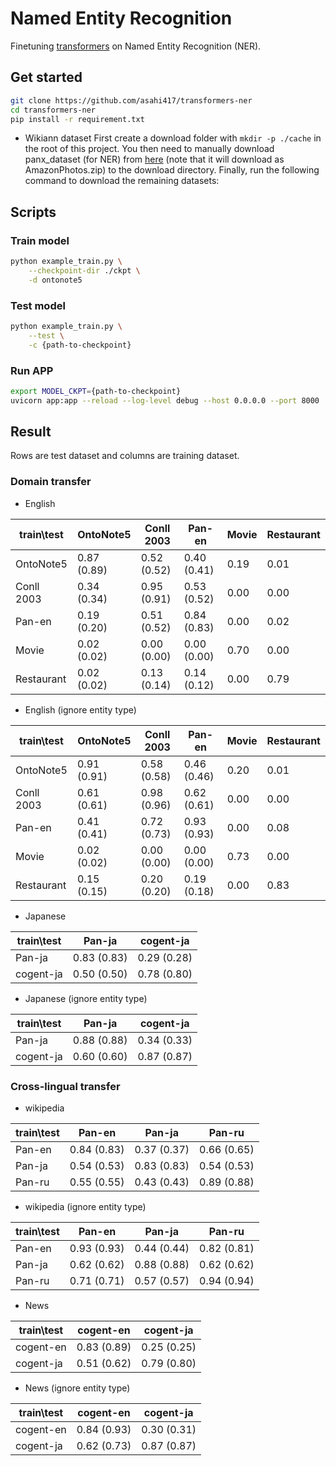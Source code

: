 # Named Entity Recognition
Finetuning [transformers](https://github.com/huggingface/transformers) on Named Entity Recognition (NER).

## Get started
```bash
git clone https://github.com/asahi417/transformers-ner
cd transformers-ner
pip install -r requirement.txt
```

- Wikiann dataset
First create a download folder with `mkdir -p ./cache` in the root of this project.
You then need to manually download panx_dataset (for NER) from [here](https://www.amazon.com/clouddrive/share/d3KGCRCIYwhKJF0H3eWA26hjg2ZCRhjpEQtDL70FSBN?_encoding=UTF8&%2AVersion%2A=1&%2Aentries%2A=0&mgh=1) 
(note that it will download as AmazonPhotos.zip) to the download directory. Finally, run the following command to download the remaining datasets:

## Scripts
### Train model

```bash
python example_train.py \
    --checkpoint-dir ./ckpt \
    -d ontonote5
```

### Test model
```bash
python example_train.py \
    --test \
    -c {path-to-checkpoint}
```

### Run APP
```bash
export MODEL_CKPT={path-to-checkpoint}
uvicorn app:app --reload --log-level debug --host 0.0.0.0 --port 8000
```

## Result
Rows are test dataset and columns are training dataset.

### Domain transfer 
- English

| train\test | OntoNote5   | Conll 2003  | Pan-en       | Movie | Restaurant |
|------------|-------------|-------------|--------------|-------|------------|
| OntoNote5  | 0.87 (0.89) | 0.52 (0.52) | 0.40 (0.41)  | 0.19  | 0.01       |
| Conll 2003 | 0.34 (0.34) | 0.95 (0.91) | 0.53 (0.52)  | 0.00  | 0.00       |
| Pan-en     | 0.19 (0.20) | 0.51 (0.52) | 0.84 (0.83)  | 0.00  | 0.02       |
| Movie      | 0.02 (0.02) | 0.00 (0.00) | 0.00 (0.00)  | 0.70  | 0.00       |
| Restaurant | 0.02 (0.02) | 0.13 (0.14) | 0.14 (0.12)  | 0.00  | 0.79       |

- English (ignore entity type)

| train\test | OntoNote5   | Conll 2003  | Pan-en       | Movie | Restaurant |
|------------|-------------|-------------|--------------|-------|------------|
| OntoNote5  | 0.91 (0.91) | 0.58 (0.58) | 0.46 (0.46)  | 0.20  | 0.01       |
| Conll 2003 | 0.61 (0.61) | 0.98 (0.96) | 0.62 (0.61)  | 0.00  | 0.00       |
| Pan-en     | 0.41 (0.41) | 0.72 (0.73) | 0.93 (0.93)  | 0.00  | 0.08       |
| Movie      | 0.02 (0.02) | 0.00 (0.00) | 0.00 (0.00)  | 0.73  | 0.00       |
| Restaurant | 0.15 (0.15) | 0.20 (0.20) | 0.19 (0.18)  | 0.00  | 0.83       |

- Japanese

| train\test | Pan-ja      | cogent-ja   |
|------------|-------------|-------------|
| Pan-ja     | 0.83 (0.83) | 0.29 (0.28) |
| cogent-ja  | 0.50 (0.50) | 0.78 (0.80) |

- Japanese (ignore entity type)

| train\test | Pan-ja      | cogent-ja   |
|------------|-------------|-------------|
| Pan-ja     | 0.88 (0.88) | 0.34 (0.33) |
| cogent-ja  | 0.60 (0.60) | 0.87 (0.87) |

### Cross-lingual transfer

- wikipedia 

| train\test | Pan-en      | Pan-ja      | Pan-ru      |
|------------|-------------|-------------|-------------|
| Pan-en     | 0.84 (0.83) | 0.37 (0.37) | 0.66 (0.65) |
| Pan-ja     | 0.54 (0.53) | 0.83 (0.83) | 0.54 (0.53) |
| Pan-ru     | 0.55 (0.55) | 0.43 (0.43) | 0.89 (0.88) |

- wikipedia (ignore entity type)

| train\test | Pan-en      | Pan-ja      | Pan-ru      |
|------------|-------------|-------------|-------------|
| Pan-en     | 0.93 (0.93) | 0.44 (0.44) | 0.82 (0.81) |
| Pan-ja     | 0.62 (0.62) | 0.88 (0.88) | 0.62 (0.62) |
| Pan-ru     | 0.71 (0.71) | 0.57 (0.57) | 0.94 (0.94) |

- News

| train\test | cogent-en   | cogent-ja   |
|------------|-------------|-------------|
| cogent-en  | 0.83 (0.89) | 0.25 (0.25) |
| cogent-ja  | 0.51 (0.62) | 0.79 (0.80) |

- News (ignore entity type)

| train\test | cogent-en   | cogent-ja   |
|------------|-------------|-------------|
| cogent-en  | 0.84 (0.93) | 0.30 (0.31) |
| cogent-ja  | 0.62 (0.73) | 0.87 (0.87) |
